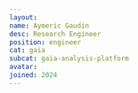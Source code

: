 ```yaml
---
layout:
name: Aymeric Gaudin
desc: Research Engineer
position: engineer
cat: gaia
subcat: gaia-analysis-platform
avatar:
joined: 2024
---
```


